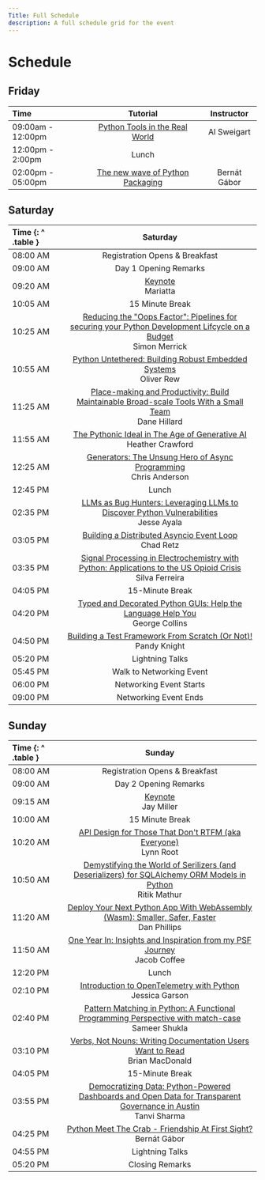 ```yaml
---
Title: Full Schedule
description: A full schedule grid for the event
---
```


# Schedule

## Friday

| Time              |                                     Tutorial                                      |  Instructor  |
| :---------------- | :-------------------------------------------------------------------------------: | :----------: |
| 09:00am - 12:00pm |   [Python Tools in the Real World](./tutorials/#python-tools-in-the-real-world)   | Al Sweigart  |
| 12:00pm - 2:00pm  |                                       Lunch                                       |
| 02:00pm - 05:00pm | [The new wave of Python Packaging](./tutorials/#the-new-wave-of-python-packaging) | Bernát Gábor |

## Saturday

| Time {: ^ .table } |                                                                                                           Saturday                                                                                                           |
| :----------------- | :--------------------------------------------------------------------------------------------------------------------------------------------------------------------------------------------------------------------------: |
| 08:00&nbsp;AM      |                                                                                                Registration Opens & Breakfast                                                                                                |
| 09:00&nbsp;AM      |                                                                                                    Day 1 Opening Remarks                                                                                                     |
| 09:20&nbsp;AM      |                                                                                         [Keynote](./keynotes/#mariatta)<br/>Mariatta                                                                                         |
| 10:05&nbsp;AM      |                                                                                                       15 Minute Break                                                                                                        |
| 10:25&nbsp;AM      | [Reducing the "Oops Factor": Pipelines for securing your Python Development Lifcycle on a Budget](./talks/#reducing-the-oops-factor-pipelines-for-securing-your-python-development-lifecycle-on-a-budget)<br/> Simon Merrick |
| 10:55&nbsp;AM      |                                               [Python Untethered: Building Robust Embedded Systems](./talks/#ython-untethered-building-robust-embedded-systems)<br/>Oliver Rew                                               |
| 11:25&nbsp;AM      |           [Place-making and Productivity: Build Maintainable Broad-scale Tools With a Small Team](./talks/#place-making-and-productivity-build-maintainable-broad-scale-tools-with-a-small-team)<br/>Dane Hillard            |
| 11:55&nbsp;AM      |                                                [The Pythonic Ideal in The Age of Generative AI](./talks/#the-pythonic-ideal-in-the-age-of-generative-ai)<br/>Heather Crawford                                                |
| 12:25&nbsp;AM      |                                               [Generators: The Unsung Hero of Async Programming](./talks/#generators-the-unsung-hero-of-async-programming)<br/>Chris Anderson                                                |
| 12:45&nbsp;PM      |                                                                                                            Lunch                                                                                                             |
| 02:35&nbsp;PM      |                          [LLMs as Bug Hunters: Leveraging LLMs to Discover Python Vulnerabilities](./talks/#llms-as-bug-hunters-leveraging-llms-to-discover-python-vulnerabilities)<br/>Jesse Ayala                          |
| 03:05&nbsp;PM      |                                                        [Building a Distributed Asyncio Event Loop](./talks/#building-a-distributed-asyncio-event-loop)<br/>Chad Retz                                                         |
| 03:35&nbsp;PM      |        [Signal Processing in Electrochemistry with Python: Applications to the US Opioid Crisis](./talks/#signal-processing-in-electrochemistry-with-python-applications-to-the-us-opioids-crisis)<br/>Silva Ferreira        |
| 04:05&nbsp;PM      |                                                                                                       15-Minute Break                                                                                                        |
| 04:20&nbsp;PM      |                                    [Typed and Decorated Python GUIs: Help the Language Help You](./talks/#typed-and-decorated-python-guis-help-the-language-help-you)<br/>George Collins                                     |
| 04:50&nbsp;PM      |                                                 [Building a Test Framework From Scratch (Or Not)!](./talks/#building-a-test-framework-from-scratch-or-not)<br/>Pandy Knight                                                  |
| 05:20&nbsp;PM      |                                                                                                       Lightning Talks                                                                                                        |
| 05:45&nbsp;PM      |                                                                                                   Walk to Networking Event                                                                                                   |
| 06:00&nbsp;PM      |                                                                                                   Networking Event Starts                                                                                                    |
| 09:00&nbsp;PM      |                                                                                                    Networking Event Ends                                                                                                     |

## Sunday

| Time {: ^ .table } |                                                                                                             Sunday                                                                                                             |
| :----------------- | :----------------------------------------------------------------------------------------------------------------------------------------------------------------------------------------------------------------------------: |
| 08:00&nbsp;AM      |                                                                                                 Registration Opens & Breakfast                                                                                                 |
| 09:00&nbsp;AM      |                                                                                                     Day 2 Opening Remarks                                                                                                      |
| 09:15&nbsp;AM      |                                                                                        [Keynote](./keynotes/#jay-miller)<br/>Jay Miller                                                                                        |
| 10:00&nbsp;AM      |                                                                                                        15 Minute Break                                                                                                         |
| 10:20&nbsp;AM      |                                                [API Design for Those That Don't RTFM (aka Everyone)](./talks/#api-design-for-those-that-dont-rtfm-aka-everyone)<br/> Lynn Root                                                 |
| 10:50&nbsp;AM      |     [Demystifying the World of Serilizers (and Deserializers) for SQLAlchemy ORM Models in Python](./talks/#demystifying-the-world-of-serializers-and-deserializers-for-sqlalchemy-orm-models-in-python)<br/> Ritik Mathur     |
| 11:20&nbsp;AM      |                        [Deploy Your Next Python App With WebAssembly (Wasm): Smaller, Safer, Faster](./talks/#deploy-your-next-python-app-with-webassembly-wasm-smaller-safer-faster)<br/> Dan Phillips                        |
| 11:50&nbsp;AM      |                                        [One Year In: Insights and Inspiration from my PSF Journey](./talks/#one-year-in-insights-and-inspiration-from-my-psf-journey)<br/> Jacob Coffee                                        |
| 12:20&nbsp;PM      |                                                                                                             Lunch                                                                                                              |
| 02:10&nbsp;PM      |                                                      [Introduction to OpenTelemetry with Python](./talks/#introduction-to-opentelemetry-with-python)<br/> Jessica Garson                                                       |
| 02:40&nbsp;PM      |                [Pattern Matching in Python: A Functional Programming Perspective with match-case](./talks/#pattern-matching-in-python-a-functional-programming-perspective-with-match-case)<br/> Sameer Shukla                 |
| 03:10&nbsp;PM      |                                      [Verbs, Not Nouns: Writing Documentation Users Want to Read](./talks/#verbs-not-nouns-writing-documentation-users-want-to-read)<br/> Brian MacDonald                                      |
| 04:05&nbsp;PM      |                                                                                                        15-Minute Break                                                                                                         |
| 03:55&nbsp;PM      | [Democratizing Data: Python-Powered Dashboards and Open Data for Transparent Governance in Austin](./talks/#democratizing-data-python-powered-dashboards-and-open-data-for-transparent-governance-in-austin)<br/> Tanvi Sharma |
| 04:25&nbsp;PM      |                                                [Python Meet The Crab - Friendship At First Sight?](./talks/#python-meets-the-crab-friendship-at-first-sight)<br/> Bernát Gábor                                                 |
| 04:55&nbsp;PM      |                                                                                                        Lightning Talks                                                                                                         |
| 05:20&nbsp;PM      |                                                                                                        Closing Remarks                                                                                                         |
